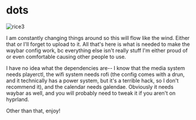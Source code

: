 # dots
![rice3](https://user-images.githubusercontent.com/77183348/221333201-7df52828-0dc7-4ca9-bd84-eb162033546e.png)

I am constantly changing things around so this will flow like the wind. Either that or I'll forget to upload to it. All that's here is what is needed to make the waybar config work, bc everything else isn't really stuff I'm either proud of or even comfortable causing other people to use.

I have no idea what the dependencies are-- I know that the media system needs playerctl, the wifi system needs rofi (the config comes with a drun, and it technically has a power system, but it's a terrible hack, so I don't recommend it), and the calendar needs galendae. Obviously it needs waybar as well, and you will probably need to tweak it if you aren't on hyprland.

Other than that, enjoy!
